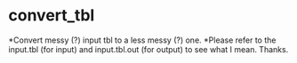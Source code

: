 convert_tbl
===========
*Convert messy (?) input tbl to a less messy (?) one.
*Please refer to the input.tbl (for input) and input.tbl.out (for output) to see what I mean. Thanks.
